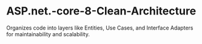 # ASP.net.-core-8-Clean-Architecture
Organizes code into layers like Entities, Use Cases, and Interface Adapters for maintainability and scalability.
